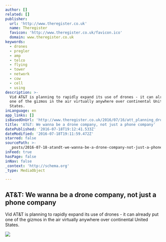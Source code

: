 ```yaml
---
author: []
related: []
publisher:
  url: 'http://www.theregister.co.uk'
  name: Theregister
  favicon: 'http://www.theregister.co.uk/favicon.ico'
  domain: www.theregister.co.uk
keywords:
  - drones
  - pregler
  - amp
  - telco
  - flying
  - tower
  - network
  - cow
  - cell
  - using
description: >-
  Vid AT&T is planning to rapidly expand its use of drones - it can already put
  one of the gizmos in the air virtually anywhere over continental United
  States.
inLanguage: en
app_links: []
isBasedOnUrl: 'http://www.theregister.co.uk/2016/07/16/att_planning_drones_not_just_phones/'
title: 'AT&T: We wanna be a drone company, not just a phone company'
datePublished: '2016-07-18T19:12:41.533Z'
dateModified: '2016-07-18T19:11:59.472Z'
starred: false
sourcePath: >-
  _posts/2016-07-18-atandt-we-wanna-be-a-drone-company-not-just-a-phone-company.md
inFeed: true
hasPage: false
inNav: false
_context: 'http://schema.org'
_type: MediaObject

---
```

<article style=""><h1>AT&amp;T: We wanna be a drone company, not just a phone company</h1><p>Vid AT&amp;T is planning to rapidly expand its use of drones - it can already put one of the gizmos in the air virtually anywhere over continental United States.</p><img src="https://regmedia.co.uk/2016/07/15/drone.jpg?x=1200&amp;y=794" /></article>